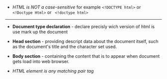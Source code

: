 - _HTML is NOT a case-sensitive_
for example 
` <!DOCTYPE html> `
 or 
` <!Doctype Html> `
 or
 ` <!doctype html>`
 
 ---------------------------------------------------------------------------------------------------------------------

- **Document type declaration** - declare precisly wich version of html is use mark up the document
- **Head section** - providing descript data about the document itself, such as the document's title and the character set used.
- **Body section** - containing the content that is to appear when document gets load into web browser.


- _HTML element is any matching pair tag_
